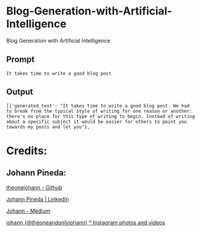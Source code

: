 # Blog-Generation-with-Artificial-Intelligence
Blog Generation with Artificial Intelligence

## Prompt
`It takes time to write a good blog post`

## Output
`[{'generated_text': "It takes time to write a good blog post. We had to break from the typical style of writing for one reason or another: there's no place for this type of writing to begin. Instead of writing about a specific subject it would be easier for others to point you towards my posts and let you"}, `


# Credits:

## Johann Pineda:

[theonejohann - Github](https://github.com/theonejohann)

[Johann Pineda | LinkedIn](https://www.linkedin.com/in/johann-pineda-97992a235/)

[Johann - Medium](https://medium.com/@theoneonlyjohann)

[johann (@theoneandonlyjohann) * Instagram photos and videos](https://www.instagram.com/theoneandonlyjohann/)